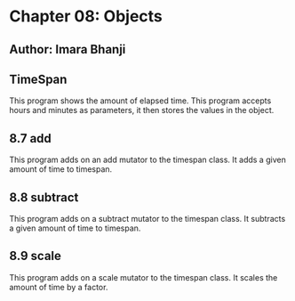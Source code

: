 # Chapter 08: Objects
## Author: Imara Bhanji

## TimeSpan 
This program shows the amount of elapsed time. This program accepts hours and minutes as parameters, it then stores the values in the object.

## 8.7 add
This program adds on an add mutator to the timespan class. It adds a given amount of time to timespan.

## 8.8 subtract
This program adds on a subtract mutator to the timespan class. It subtracts a given amount of time to timespan.

## 8.9 scale
This program adds on a scale mutator to the timespan class. It scales the amount of time by a factor. 
